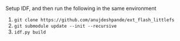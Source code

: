 Setup IDF, and then run the following in the same environment

1. `git clone https://github.com/anujdeshpande/ext_flash_littlefs`
2. `git submodule update --init --recursive`
3. `idf.py build`
